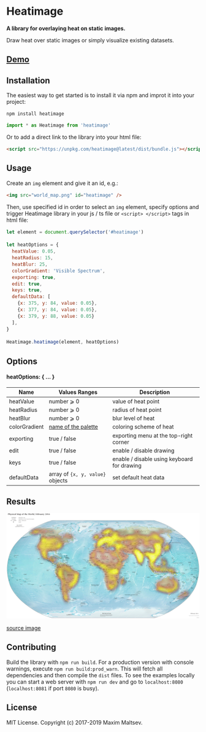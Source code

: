 # Heatimage

**A library for overlaying heat on static images.**

Draw heat over static images or simply visualize existing datasets.

## [Demo](https://mmaltsev.github.io/Heatimage/examples/demo)

## Installation

The easiest way to get started is to install it via npm and improt it into your project:

```
npm install heatimage
```

```js
import * as Heatimage from 'heatimage'
```

Or to add a direct link to the library into your html file:

```html
<script src="https://unpkg.com/heatimage@latest/dist/bundle.js"></script>
```

## Usage
Create an `img` element and give it an id, e.g.:

```html
<img src="world_map.png" id="heatimage" />
```

Then, use specified id in order to select an `img` element, specify options and trigger Heatimage library in your js / ts file or `<script> </script>` tags in html file:

```js
let element = document.querySelector('#heatimage')

let heatOptions = {
  heatValue: 0.05,
  heatRadius: 15,
  heatBlur: 25,
  colorGradient: 'Visible Spectrum',
  exporting: true,
  edit: true,
  keys: true,
  defaultData: [
    {x: 375, y: 84, value: 0.05},
    {x: 377, y: 84, value: 0.05},
    {x: 379, y: 88, value: 0.05}
  ],
}

Heatimage.heatimage(element, heatOptions)
```

## Options

#### heatOptions: { ... }

| Name | Values Ranges | Description |
| ---- | ------------- | ----------- |
| heatValue | number ⩾ 0 | value of heat point |
| heatRadius | number ⩾ 0 | radius of heat point |
| heatBlur | number ⩾ 0 | blur level of heat |
| colorGradient | [name of the palette](https://mmaltsev.github.io/Heatimage/examples/demo/gradients.html) | coloring scheme of heat |
| exporting | true / false | exporting menu at the top-right corner |
| edit | true / false | enable / disable drawing |
| keys | true / false | enable / disable using keyboard for drawing |
| defaultData | array of `{x, y, value}` objects | set default heat data |

## Results
<img src="examples/demo/world_map_heat.png" width="550" />

[source image](https://upload.wikimedia.org/wikipedia/commons/thumb/5/59/Map_of_the_world_by_the_US_Gov_as_of_2016.svg/1024px-Map_of_the_world_by_the_US_Gov_as_of_2016.svg.png)

## Contributing
Build the library with `npm run build`. For a production version with console warnings, execute `npm run build:prod_warn`. This will fetch all dependencies and then compile the `dist` files. To see the examples locally you can start a web server with `npm run dev` and go to `localhost:8080` (`localhost:8081` if port `8080` is busy).

## License
MIT License. Copyright (c) 2017-2019 Maxim Maltsev.

